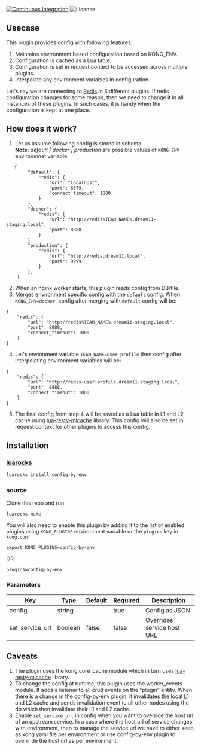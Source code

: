 [![Continuous Integration](https://github.com/dream11/kong-config-by-env/actions/workflows/ci.yml/badge.svg)](https://github.com/dream11/kong-config-by-env/actions/workflows/ci.yml)
![License](https://img.shields.io/badge/license-MIT-green.svg)

## Usecase
This plugin provides config with following features:
1. Maintains environment based configuration based on KONG_ENV.
2. Configuration is cached as a Lua table.
3. Configuration is set in request context to be accessed across multiple plugins.
4. Interpolate any environment variables in configuration.

Let's say we are connecting to [Redis](https://redis.io/) in 3 different plugins. If redis configuration changes for some reason, then we need to change it in all instances of these plugins. In such cases, it is handy when the configuration is kept at one place.


## How does it work?
1. Let us assume following config is stored in schema.  
**Note**:  *default | docker | production* are possible values of `KONG_ENV` environmnet variable
```
   {
        "default": {
            "redis": {
                "url": "localhost",
                "port": 6379,
				"connect_timeout": 1000
            }
        },
		"docker": {
            "redis": {
                "url": "http://redis%TEAM_NAME%.dream11-staging.local",
                "port": 8888
            }
        }
        "production": {
            "redis": {
                "url": "http://redis.dream11.local",
                "port": 9999
            }
        },
    }
```
2. When an nginx worker starts, this plugin reads config from DB/file.
3. Merges environment specific config with the `default` config. When `KONG_ENV=docker`, config after merging with `default` config will be:
```
{
	"redis": {
		"url": "http://redis%TEAM_NAME%.dream11-staging.local",
		"port": 8888,
		"connect_timeout": 1000
	}
}
```
4. Let's envionment variable `TEAM_NAME=user-profile` then config after interpolating environment variables will be:
```
{
	"redis": {
		"url": "http://redis-user-profile.dream11-staging.local",
		"port": 8888,
		"connect_timeout": 1000
	}
}
```
5. The final config from step 4 will be saved as a Lua table in L1 and L2 cache using [lua-resty-mlcache](https://github.com/thibaultcha/lua-resty-mlcache) library. This config will also be set in request context for other plugins to access this config.
   

## Installation

### [luarocks](https://luarocks.org/modules/dream11/kong-config-by-env)
```bash
luarocks install config-by-env
```

### source
Clone this repo and run:
```
luarocks make
```

You will also need to enable this plugin by adding it to the list of enabled plugins using `KONG_PLUGINS` environment variable or the `plugins` key in `kong.conf`

    export KONG_PLUGINS=config-by-env

OR

    plugins=config-by-env


### Parameters

| Key | Type  | Default | Required | Description |
| --- | --- | --- | --- | --- |
| config | string |   | true | Config as JSON |
| set_service_url | boolean | false | false | Overrides service host URL |


## Caveats

1. The plugin uses the kong.core_cache module which in turn uses [lua-resty-mlcache](https://github.com/thibaultcha/lua-resty-mlcache) library.
2. To change the config at runtime, this plugin uses the worker_events module. It adds a listener to all crud events on the "plugin" entity. When there is a change in the config-by-env plugin, it invalidates the local L1 and L2 cache and sends invalidation event to all other nodes using the db which then invalidate their L1 and L2 cache.
3. Enable `set_service_url` in config when you want to override the host url of an upstream service. In a case where the host url of service changes with environment, then to manage the service url we have to either keep as kong.yaml file per environment or use config-by-env plugin to overrride the host url as per environment.